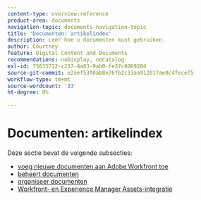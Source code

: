 ```yaml
---
content-type: overview;reference
product-area: documents
navigation-topic: documents-navigation-topic
title: 'Documenten: artikelindex'
description: Leer hoe u documenten kunt gebruiken.
author: Courtney
feature: Digital Content and Documents
recommendations: noDisplay, noCatalog
exl-id: 75635712-c237-4a83-9ab0-fe37c8069284
source-git-commit: e2aef53f0ab8e76fb2c33aa91281fae0c4fece75
workflow-type: tm+mt
source-wordcount: '33'
ht-degree: 0%

---
```


# Documenten: artikelindex

<!-- Audited: 1/2024 -->

Deze sectie bevat de volgende subsecties:

* [ voeg nieuwe documenten aan Adobe Workfront toe ](../documents/adding-documents-to-workfront/add-new-documents-to-workfront.md)
* [ beheert documenten ](../documents/managing-documents/manage-documents.md)
* [ organiseer documenten ](../documents/organizing-documents/organize-documents.md)
* [Workfront- en Experience Manager Assets-integratie](../documents/workfront-and-experience-manager-integrations/wf-experience-manager-integrations.md)
